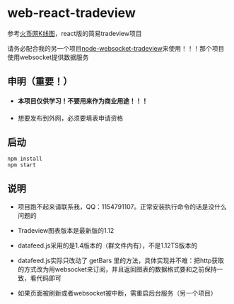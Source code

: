 ﻿# web-react-tradeview

参考[火币网K线图](https://www.huobipro.com/zh-cn/btc_usdt/exchange/)，react版的简易tradeview项目

请务必配合我的另一个项目[node-websocket-tradeview](https://github.com/caozihao/node-websocket-tradeview)来使用！！！那个项目使用websocket提供数据服务

## 申明（重要！）

* #### 本项目仅供学习！不要用来作为商业用途！！！

* 想要发布到外网，必须要填表申请资格

## 启动


    npm install
    npm start

## 说明

* 项目跑不起来请联系我，QQ：1154791107。正常安装执行命令的话是没什么问题的

* Tradeview图表版本是最新版的1.12

* datafeed.js采用的是1.4版本的（群文件内有），不是1.12TS版本的

* datafeed.js实际只改动了 getBars 里的方法，具体实现并不难：把http获取的方式改为用websocket来订阅，并且返回图表的数据格式要和之前保持一致，看代码即可

* 如果页面被刷新或者websocket被中断，需重启后台服务（另一个项目）

